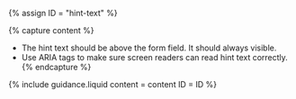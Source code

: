 {% assign ID = "hint-text" %}

{% capture content %}
- The hint text should be above the form field. It should always visible.
- Use ARIA tags to make sure screen readers can read hint text correctly.
{% endcapture %}

{% include guidance.liquid  content = content  ID = ID %}
